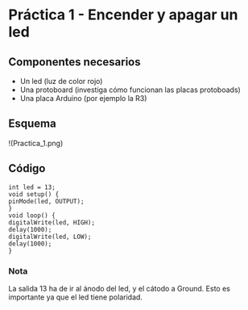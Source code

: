 # Práctica 1 - Encender y apagar un led
## Componentes necesarios
- Un led (luz de color rojo)
- Una protoboard (investiga cómo funcionan las placas protoboads)
- Una placa Arduino (por ejemplo la R3) 
## Esquema
!(Practica_1.png)
## Código
```
int led = 13;
void setup() {
pinMode(led, OUTPUT);
}
void loop() {
digitalWrite(led, HIGH);
delay(1000);
digitalWrite(led, LOW);
delay(1000);
}
```

### Nota
La salida 13 ha de ir al ánodo del led, y el cátodo a Ground. Esto es importante ya que el led tiene polaridad.



